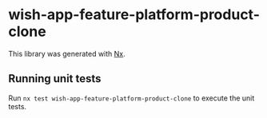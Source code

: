 # wish-app-feature-platform-product-clone

This library was generated with [Nx](https://nx.dev).

## Running unit tests

Run `nx test wish-app-feature-platform-product-clone` to execute the unit tests.
